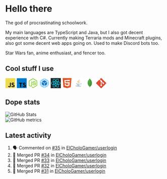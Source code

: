 # Hello there

The god of procrastinating schoolwork.

My main languages are TypeScript and Java, but I also got decent experience with C#. Currently making Terraria mods and Minecraft plugins, also got some decent web apps going on. Used to make Discord bots too.

Star Wars fan, anime enthusiast, and fencer too.

## Cool stuff I use

![JavaScript][javascript]
![TypeScript][typescript]
![Node.js][node]
![Webpack][webpack]
![React][react]
![HTML][html]
![Java][java]
![MongoDB][mongodb]
![Git][git]

## Dope stats

![GitHub Stats](https://github-readme-stats.vercel.app/api?username=ElCholoGamer&theme=tokyonight)
<br />
![GitHub metrics](https://metrics.lecoq.io/ElCholoGamer?template=terminal&base.header=0&base.activity=0&base.community=0&base.repositories=0&base.metadata=0&languages=1)

## Latest activity

<!--START_SECTION:activity-->

1. 🗣 Commented on [#35](https://github.com/ElCholoGamer/userlogin/issues/35) in [ElCholoGamer/userlogin](https://github.com/ElCholoGamer/userlogin)
2. 🎉 Merged PR [#34](https://github.com/ElCholoGamer/userlogin/pull/34) in [ElCholoGamer/userlogin](https://github.com/ElCholoGamer/userlogin)
3. 🎉 Merged PR [#33](https://github.com/ElCholoGamer/userlogin/pull/33) in [ElCholoGamer/userlogin](https://github.com/ElCholoGamer/userlogin)
4. 🎉 Merged PR [#32](https://github.com/ElCholoGamer/userlogin/pull/32) in [ElCholoGamer/userlogin](https://github.com/ElCholoGamer/userlogin)
5. 🎉 Merged PR [#31](https://github.com/ElCholoGamer/userlogin/pull/31) in [ElCholoGamer/userlogin](https://github.com/ElCholoGamer/userlogin)
<!--END_SECTION:activity-->

[userlogin]: https://www.spigotmc.org/resources/userlogin.80669/
[javascript]: https://raw.githubusercontent.com/ElCholoGamer/ElCholoGamer/master/icons/javascript.png
[typescript]: https://raw.githubusercontent.com/ElCholoGamer/ElCholoGamer/master/icons/typescript.png
[java]: https://raw.githubusercontent.com/ElCholoGamer/ElCholoGamer/master/icons/java.png
[node]: https://raw.githubusercontent.com/ElCholoGamer/ElCholoGamer/master/icons/node.png
[react]: https://raw.githubusercontent.com/ElCholoGamer/ElCholoGamer/master/icons/react.png
[webpack]: https://raw.githubusercontent.com/ElCholoGamer/ElCholoGamer/master/icons/webpack.png
[html]: https://raw.githubusercontent.com/ElCholoGamer/ElCholoGamer/master/icons/html.png
[git]: https://raw.githubusercontent.com/ElCholoGamer/ElCholoGamer/master/icons/git.png
[mongodb]: https://raw.githubusercontent.com/ElCholoGamer/ElCholoGamer/master/icons/mongodb.png
